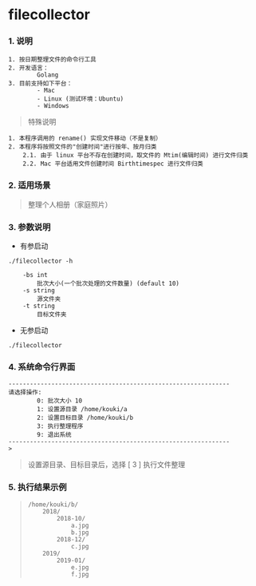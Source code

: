 # filecollector
### 1. 说明
```
1. 按日期整理文件的命令行工具  
2. 开发语言：
        Golang
3. 目前支持如下平台：  
        - Mac  
        - Linux (测试环境：Ubuntu)
        - Windows
```

> 特殊说明
```
1. 本程序调用的 rename() 实现文件移动（不是复制）
2. 本程序将按照文件的"创建时间"进行按年、按月归类
    2.1. 由于 linux 平台不存在创建时间，取文件的 Mtim(编辑时间) 进行文件归类
    2.2. Mac 平台适用文件创建时间 Birthtimespec 进行文件归类
```


### 2. 适用场景
> 整理个人相册（家庭照片）  
    
### 3. 参数说明
- 有参启动
```
./filecollector -h
```
```
    -bs int
        批次大小(一个批次处理的文件数量) (default 10)
    -s string
        源文件夹
    -t string
        目标文件夹
```

- 无参启动
```
./filecollector
```

### 4. 系统命令行界面
```
--------------------------------------------------------------
请选择操作:
        0: 批次大小 10
        1: 设置源目录 /home/kouki/a
        2: 设置目标目录 /home/kouki/b
        3: 执行整理程序
        9: 退出系统
--------------------------------------------------------------
>
```
> 设置源目录、目标目录后，选择 [ 3 ] 执行文件整理

### 5. 执行结果示例
> 
> ```
> /home/kouki/b/
>     2018/
>         2018-10/
>             a.jpg
>             b.jpg
>         2018-12/
>             c.jpg
>     2019/
>         2019-01/
>             e.jpg
>             f.jpg
> ```
